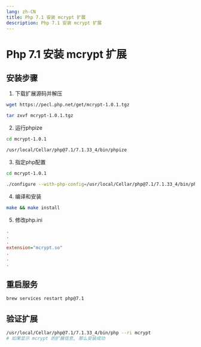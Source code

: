 ```yaml
---
lang: zh-CN
title: Php 7.1 安装 mcrypt 扩展
description: Php 7.1 安装 mcrypt 扩展
---
```


# Php 7.1 安装 mcrypt 扩展

## 安装步骤
1. 下载扩展源码并解压
```bash
wget https://pecl.php.net/get/mcrypt-1.0.1.tgz

tar zxvf mcrypt-1.0.1.tgz
```
2. 运行phpize
```bash
cd mcrypt-1.0.1

/usr/local/Cellar/php@7.1/7.1.33_4/bin/phpize
```
3. 指定php配置
```bash
cd mcrypt-1.0.1

./configure --with-php-config=/usr/local/Cellar/php@7.1/7.1.33_4/bin/php-config
```
4. 编译和安装
```bash
make && make install
```
5. 修改php.ini
```ini
.
.
.
extension="mcrypt.so"
.
.
.
```

## 重启服务
```bash
brew services restart php@7.1
```

## 验证扩展
```bash
/usr/local/Cellar/php@7.1/7.1.33_4/bin/php --ri mcrypt
# 如果显示 mcrypt 的扩展信息, 那么安装成功
```
